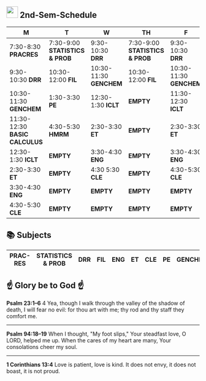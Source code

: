 ## <img src="https://upload.wikimedia.org/wikipedia/commons/thumb/c/c3/Python-logo-notext.svg/1200px-Python-logo-notext.svg.png" width="30px"> 2nd-Sem-Schedule
| M | T  | W | TH  | F |
|---|---|---|---|---|
| 7:30-8:30 **PRACRES**  | 7:30-9:00 **STATISTICS & PROB**  |  9:30-10:30 **DRR** | 7:30-9:00 **STATISTICS & PROB** |  9:30-10:30 **DRR**  |
| 9:30-10:30 **DRR**  |  10:30-12:00 **FIL**  |  10:30-11:30 **GENCHEM** | 10:30-12:00 **FIL** |   10:30-11:30 **GENCHEM** |
| 10:30-11:30 **GENCHEM** | 1:30-3:30 **PE**  | 12:30-1:30 **ICLT** | **EMPTY**  |   11:30-12:30 **ICLT**  |
| 11:30-12:30 **BASIC CALCULUS** |4:30-5:30 **HMRM** |  2:30-3:30 **ET** | **EMPTY** |  2:30-3:30 **ET** |
| 12:30-1:30 **ICLT** |**EMPTY**|  3:30-4:30 **ENG**| **EMPTY** | 3:30-4:30 **ENG**  | 
| 2:30-3:30 **ET**| **EMPTY**|  4:30 5:30 **CLE** | **EMPTY** | 4:30-5:30 **CLE** |
| 3:30-4:30 **ENG**| **EMPTY** | **EMPTY**| **EMPTY**| **EMPTY** |
| 4:30-5:30 **CLE** | **EMPTY** |**EMPTY** | **EMPTY** | **EMPTY**|

## 📚 Subjects
|**PRAC-RES**|**STATISTICS & PROB**|**DRR**|**FIL**|**ENG**|**ET**|**CLE**|**PE**|**GENCHEM**|**BASIC CALCULUS**|
|---|---|---|---|---|---|---|---|---|--|

## ☝️ Glory be to God ☝️ 
**Psalm 23:1–6**
4 Yea, though I walk through the valley of the shadow of death, I will fear no evil: for thou art with me; thy rod and thy staff they comfort me.
<hr/>

**Psalm 94:18–19**
When I thought, "My foot slips," Your steadfast love, O LORD, helped me up. When the cares of my heart are many, Your consolations cheer my soul.
<hr/>

**1 Corinthians 13:4**
Love is patient, love is kind. It does not envy, it does not boast, it is not proud.  

